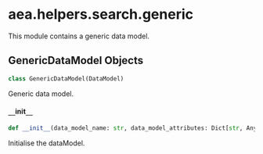 <a id="aea.helpers.search.generic"></a>

# aea.helpers.search.generic

This module contains a generic data model.

<a id="aea.helpers.search.generic.GenericDataModel"></a>

## GenericDataModel Objects

```python
class GenericDataModel(DataModel)
```

Generic data model.

<a id="aea.helpers.search.generic.GenericDataModel.__init__"></a>

#### `__`init`__`

```python
def __init__(data_model_name: str, data_model_attributes: Dict[str, Any]) -> None
```

Initialise the dataModel.

